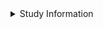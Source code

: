 <details>
<summary>Study Information</summary>

We are asking you this question because you have agreed to be part of our research study, "Understanding Developers' Addition and Removal of Type Annotations" (UNL IRB 23988).  Additional information about this study is available from [the study website]().  You may opt out of this study at any time, using the following commands:

 - `@{{ BOT_NAME }}[bot] OPTOUT`
    * If you would like the bot to stop sending you comments, and wish to no longer participate in the study.
 - `@{{ BOT_NAME }}[bot] REMOVE`
    * If you would like your data removed from the study.  This will additionally opt you out of participation.  We will retain only documentation of your consent, and the request to remove your data from the study.
</details>
